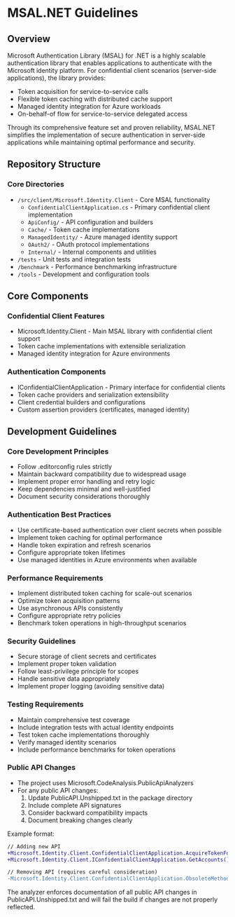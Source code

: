 # MSAL.NET Guidelines

## Overview

Microsoft Authentication Library (MSAL) for .NET is a highly scalable authentication library that enables applications to authenticate with the Microsoft identity platform. For confidential client scenarios (server-side applications), the library provides:

- Token acquisition for service-to-service calls
- Flexible token caching with distributed cache support
- Managed identity integration for Azure workloads
- On-behalf-of flow for service-to-service delegated access

Through its comprehensive feature set and proven reliability, MSAL.NET simplifies the implementation of secure authentication in server-side applications while maintaining optimal performance and security.

## Repository Structure

### Core Directories
- `/src/client/Microsoft.Identity.Client` - Core MSAL functionality
  - `ConfidentialClientApplication.cs` - Primary confidential client implementation
  - `ApiConfig/` - API configuration and builders
  - `Cache/` - Token cache implementations
  - `ManagedIdentity/` - Azure managed identity support 
  - `OAuth2/` - OAuth protocol implementations
  - `Internal/` - Internal components and utilities
- `/tests` - Unit tests and integration tests
- `/benchmark` - Performance benchmarking infrastructure
- `/tools` - Development and configuration tools

## Core Components

### Confidential Client Features
- Microsoft.Identity.Client - Main MSAL library with confidential client support
- Token cache implementations with extensible serialization
- Managed identity integration for Azure environments

### Authentication Components
- IConfidentialClientApplication - Primary interface for confidential clients
- Token cache providers and serialization extensibility
- Client credential builders and configurations
- Custom assertion providers (certificates, managed identity)

## Development Guidelines

### Core Development Principles
- Follow .editorconfig rules strictly
- Maintain backward compatibility due to widespread usage
- Implement proper error handling and retry logic
- Keep dependencies minimal and well-justified
- Document security considerations thoroughly

### Authentication Best Practices
- Use certificate-based authentication over client secrets when possible
- Implement token caching for optimal performance
- Handle token expiration and refresh scenarios
- Configure appropriate token lifetimes
- Use managed identities in Azure environments when available

### Performance Requirements
- Implement distributed token caching for scale-out scenarios
- Optimize token acquisition patterns
- Use asynchronous APIs consistently
- Configure appropriate retry policies
- Benchmark token operations in high-throughput scenarios

### Security Guidelines
- Secure storage of client secrets and certificates
- Implement proper token validation
- Follow least-privilege principle for scopes
- Handle sensitive data appropriately
- Implement proper logging (avoiding sensitive data)

### Testing Requirements
- Maintain comprehensive test coverage
- Include integration tests with actual identity endpoints
- Test token cache implementations thoroughly
- Verify managed identity scenarios
- Include performance benchmarks for token operations

### Public API Changes
- The project uses Microsoft.CodeAnalysis.PublicApiAnalyzers
- For any public API changes:
  1. Update PublicAPI.Unshipped.txt in the package directory
  2. Include complete API signatures
  3. Consider backward compatibility impacts
  4. Document breaking changes clearly

Example format:
```diff
// Adding new API
+Microsoft.Identity.Client.ConfidentialClientApplication.AcquireTokenForClient() -> Task<AuthenticationResult>
+Microsoft.Identity.Client.IConfidentialClientApplication.GetAccounts() -> Task<IEnumerable<IAccount>>

// Removing API (requires careful consideration)
-Microsoft.Identity.Client.ConfidentialClientApplication.ObsoleteMethod() -> void
```

The analyzer enforces documentation of all public API changes in PublicAPI.Unshipped.txt and will fail the build if changes are not properly reflected.
